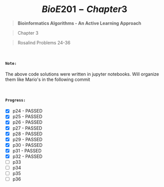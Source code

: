 # $$BioE 201 - Chapter3$$ 

> __Bioinformatics Algorithms - An Active Learning Approach__

> Chapter 3

> Rosalind Problems 24-36

<br>

#### ```Note:```

The above code solutions were written in jupyter notebooks. Will organize them like Mario's in the following commit

<br>

#### ```Progress:```
- [x] p24   -   PASSED
- [x] p25   -   PASSED
- [x] p26   -   PASSED
- [x] p27   -   PASSED
- [x] p28   -   PASSED
- [x] p29   -   PASSED
- [x] p30   -   PASSED
- [x] p31   -   PASSED
- [x] p32   -   PASSED
- [ ] p33
- [ ] p34
- [ ] p35
- [ ] p36
